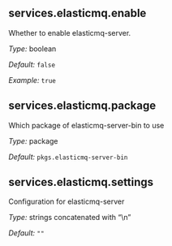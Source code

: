 [comment]: # (Do not edit this file as it is autogenerated. Go to docs/individual-docs if you want to make edits.)


[comment]: # (Please add your documentation on top of this line)

## services\.elasticmq\.enable

Whether to enable elasticmq-server\.



*Type:*
boolean



*Default:*
` false `



*Example:*
` true `



## services\.elasticmq\.package



Which package of elasticmq-server-bin to use



*Type:*
package



*Default:*
` pkgs.elasticmq-server-bin `



## services\.elasticmq\.settings



Configuration for elasticmq-server



*Type:*
strings concatenated with “\\n”



*Default:*
` "" `
